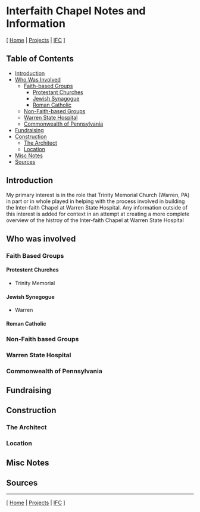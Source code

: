 # Interfaith Chapel Notes and Information

[ [Home](../../README.md) | [Projects](../Projects/README.md) | [IFC](/uri "Interfaith Chapel")  ]

## Table of Contents
- [Introduction](#introduction)
- [Who Was Involved](#who-was-involved)
  - [Faith-based Groups](#faith-based-groups)
    - [Protestant Churches](#protestent-churches)
    - [Jewish Synagogue](#jewish-synegogue)
    - [Roman Catholic](#roman-catholic)
  - [Non-Faith-based Groups](#non-faith-based-groups)
  - [Warren State Hospital](#warren-state-hospital)
  - [Commonwealth of Pennsylvania](#commonwealth-of-pennsylvania)
- [Fundraising](#fundraising)
- [Construction](#construction)
  - [The Architect](#the-architect)
  - [Location](#location)
- [Misc Notes](#misc-notes)
- [Sources](#sources)

## Introduction
My primary interest is in the role that Trinity Memorial Church (Warren, PA) in part or in whole played in helping with the process involved in building the Inter-faith Chapel at Warren State Hospital.  Any information outside of this interest is added for context in an attempt at creating a more complete overview of the histroy of the Inter-faith Chapel at Warren State Hospital

## Who was involved


### Faith Based Groups

#### Protestent Churches
- Trinity Memorial


#### Jewish Synegogue
- Warren


#### Roman Catholic


### Non-Faith based Groups


### Warren State Hospital


### Commonwealth of Pennsylvania


## Fundraising


## Construction

### The Architect

### Location


## Misc Notes


## Sources


___

[ [Home](../../README.md) | [Projects](../Projects/README.md) | [IFC](/uri "Interfaith Chapel")  ]
